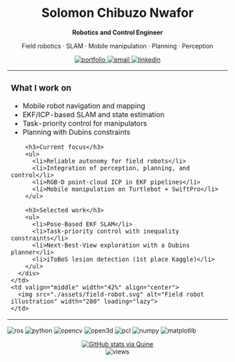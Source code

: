 <!-- ===== Hero / Header ===== -->
<div align="center">

<h1>Solomon Chibuzo Nwafor</h1>

<p><strong>Robotics and Control Engineer</strong></p>
<p>Field robotics · SLAM · Mobile manipulation · Planning · Perception</p>

<p>
  <a href="https://nwaforsolomon.netlify.app" target="_blank">
    <img src="https://img.shields.io/badge/Portfolio-000000?logo=vercel&logoColor=white" alt="portfolio">
  </a>
  <a href="mailto:solomon.nwafor@unn.edu.ng">
    <img src="https://img.shields.io/badge/Email-1d72b8?logo=gmail&logoColor=white" alt="email">
  </a>
  <a href="https://www.linkedin.com/in/solomon-chibuzo-nwafor" target="_blank">
    <img src="https://img.shields.io/badge/LinkedIn-0a66c2?logo=linkedin&logoColor=white" alt="linkedin">
  </a>
</p>

</div>

<!-- ===== At-a-glance cards ===== -->
<table width="100%">
  <tr>
    <td valign="top" width="58%">
      <div align="left">
        <h3>What I work on</h3>
        <ul>
          <li>Mobile robot navigation and mapping</li>
          <li>EKF/ICP-based SLAM and state estimation</li>
          <li>Task-priority control for manipulators</li>
          <li>Planning with Dubins constraints</li>
        </ul>

        <h3>Current focus</h3>
        <ul>
          <li>Reliable autonomy for field robots</li>
          <li>Integration of perception, planning, and control</li>
          <li>RGB-D point-cloud ICP in EKF pipelines</li>
          <li>Mobile manipulation on Turtlebot + SwiftPro</li>
        </ul>

        <h3>Selected work</h3>
        <ul>
          <li>Pose-Based EKF SLAM</li>
          <li>Task-priority control with inequality constraints</li>
          <li>Next-Best-View exploration with a Dubins planner</li>
          <li>iToBoS lesion detection (1st place Kaggle)</li>
        </ul>
      </div>
    </td>
    <td valign="middle" width="42%" align="center">
      <img src="./assets/field-robot.svg" alt="Field robot illustration" width="280" loading="lazy">
    </td>
  </tr>
</table>

<!-- ===== Tech tags (compact, dark-mode friendly) ===== -->
<p>
  <img src="https://img.shields.io/badge/ROS-22314E?logo=ros&logoColor=white" alt="ros">
  <img src="https://img.shields.io/badge/Python-3776ab?logo=python&logoColor=white" alt="python">
  <img src="https://img.shields.io/badge/OpenCV-5C3EE8?logo=opencv&logoColor=white" alt="opencv">
  <img src="https://img.shields.io/badge/Open3D-111111" alt="open3d">
  <img src="https://img.shields.io/badge/PCL-111111" alt="pcl">
  <img src="https://img.shields.io/badge/NumPy-013243?logo=numpy&logoColor=white" alt="numpy">
  <img src="https://img.shields.io/badge/Matplotlib-0C5A5A?logo=matplotlib&logoColor=white" alt="matplotlib">
</p>

<!-- ===== Optional stats row (kept subtle) ===== -->
<p align="center">
  <a href="https://quine.sh?utm_source=widgets&utm_campaign=solonso">
    <img src="https://stats.quine.sh/solonso/github?theme=dark" alt="GitHub stats via Quine">
  </a>
  <br>
  <img src="https://komarev.com/ghpvc/?username=solonso&style=flat-square" alt="views">
</p>

<!-- End hero -->
